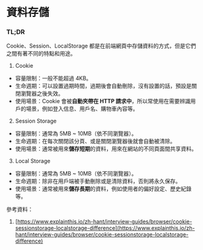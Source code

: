 # 資料存儲

### TL;DR

Cookie、Session、LocalStorage 都是在前端網頁中存儲資料的方式，但是它們之間有著不同的特點和用途。

1. Cookie

- 容量限制：一般不能超過 4KB。
- 生命週期：可以設置過期時間，過期後會自動刪除，沒有設置的話，預設是關閉瀏覽器之後失效。
- 使用場景：Cookie 會被**自動夾帶在 HTTP 請求中**，所以常使用在需要辨識用戶的場景，例如登入信息、用戶名、購物車內容等。

2. Session Storage

- 容量限制：通常為 5MB ~ 10MB（依不同瀏覽器）。
- 生命週期：在每次關閉該分頁、或是關閉瀏覽器後就會自動被清除。
- 使用場景：通常被用來**儲存短期**的資料，用來在網站的不同頁面間共享資料。

3. Local Storage

- 容量限制：通常為 5MB ~ 10MB（依不同瀏覽器）。
- 生命週期：除非在用戶端被手動刪除或是清除資料，否則將永久保存。
- 使用場景：通常被用來**儲存長期**的資料，例如使用者的偏好設定、歷史紀錄等。

參考資料：

1. [https://www.explainthis.io/zh-hant/interview-guides/browser/cookie-sessionstorage-localstorage-difference](https://www.explainthis.io/zh-hant/interview-guides/browser/cookie-sessionstorage-localstorage-difference)
